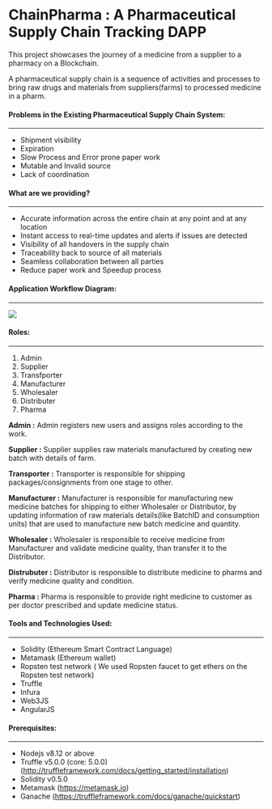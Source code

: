 # ChainPharma : A Pharmaceutical Supply Chain Tracking DAPP
This project showcases the journey of a medicine from a supplier to a pharmacy on a Blockchain.

A pharmaceutical supply chain is a sequence of activities and processes to bring raw drugs and materials from suppliers(farms) to processed medicine in a pharm.

#### Problems in the Existing Pharmaceutical Supply Chain System:
---
- Shipment visibility
- Expiration
- Slow Process and Error prone paper work
- Mutable and Invalid source
- Lack of coordination

#### What are we providing?
---
- Accurate information across the entire chain at any point and at any location
- Instant access to real-time updates and alerts if issues are detected
- Visibility of all handovers in the supply chain
- Traceability back to source of all materials
- Seamless collaboration between all parties
- Reduce paper work and Speedup process

#### Application Workflow Diagram:
---
![](https://raw.githubusercontent.com/kamalkishorm/Blockchain_SupplyChain/master/assets/flow/Blockchain_Pharmaceutical_SupplyChain.png)

#### Roles:
---
1. Admin
2. Supplier
3. Transfporter
4. Manufacturer
5. Wholesaler
6. Distributer
7. Pharma

**Admin :** Admin registers new users and assigns roles according to the work. 

**Supplier :** Supplier supplies raw materials manufactured by creating new batch with details of farm.

**Transporter :** Transporter is responsible for shipping packages/consignments from one stage to other.

**Manufacturer :** Manufacturer is responsible for manufacturing new medicine batches for shipping to either Wholesaler or Distributor, by updating information of raw materials details(like BatchID and consumption units) that are used to manufacture new batch medicine and quantity.

**Wholesaler :** Wholesaler is responsible to receive medicine from Manufacturer and validate medicine quality, than transfer it to the Distributor.

**Distrubuter :** Distributor is responsible to distribute medicine to pharms and verify medicine quality and condition.

**Pharma :** Pharma is responsible to provide right medicine to customer as per doctor prescribed and update medicine status.

#### Tools and Technologies Used:
---
- Solidity (Ethereum Smart Contract Language)
- Metamask (Ethereum wallet)
- Ropsten test network ( We used Ropsten faucet to get ethers on the Ropsten test network)
- Truffle
- Infura
- Web3JS
- AngularJS

#### Prerequisites:
---
- Nodejs v8.12 or above
- Truffle v5.0.0 (core: 5.0.0) (http://truffleframework.com/docs/getting_started/installation)
- Solidity v0.5.0
- Metamask (https://metamask.io)
- Ganache (https://truffleframework.com/docs/ganache/quickstart)
```
